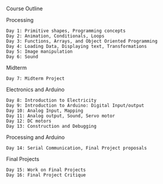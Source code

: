 Course Outline

Processing

 	Day 1: Primitive shapes, Programming concepts
 	Day 2: Animation, Conditionals, Loops
 	Day 3: Functions, Arrays, and Object Oriented Programming
 	Day 4: Loading Data, Displaying text, Transformations
 	Day 5: Image manipulation
 	Day 6: Sound

Midterm

 	Day 7: Midterm Project

Electronics and Arduino

 	Day 8: Introduction to Electricity
 	Day 9: Introduction to Arduino: Digital Input/output
 	Day 10: Analog Input, Mapping
 	Day 11: Analog output, Sound, Servo motor
	Day 12: DC motors
 	Day 13: Construction and Debugging

Processing and Arduino

 	Day 14: Serial Communication, Final Project proposals

Final Projects

 	Day 15: Work on Final Projects
 	Day 16: Final Project Critique
